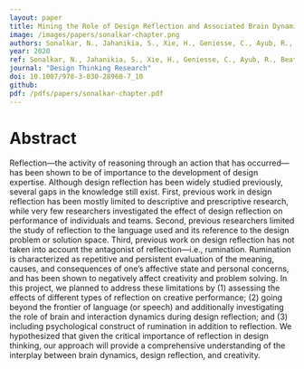 ```yaml
---
layout: paper
title: Mining the Role of Design Reflection and Associated Brain Dynamics in Creativity
image: /images/papers/sonalkar-chapter.png
authors: Sonalkar, N., Jahanikia, S., Xie, H., Geniesse, C., Ayub, R., Beaty, R., & Saggar, M. 
year: 2020
ref: Sonalkar, N., Jahanikia, S., Xie, H., Geniesse, C., Ayub, R., Beaty, R., & Saggar, M.(2020) Design Thinking Research (pp. 155-167). Springer, Cham.
journal: "Design Thinking Research"
doi: 10.1007/978-3-030-28960-7_10
github: 
pdf: /pdfs/papers/sonalkar-chapter.pdf
---
```


# Abstract
Reflection—the activity of reasoning through an action that has occurred—has been shown to be of importance to the development of design expertise. Although design reflection has been widely studied previously, several gaps in the knowledge still exist. First, previous work in design reflection has been mostly limited to descriptive and prescriptive research, while very few researchers investigated the effect of design reflection on performance of individuals and teams. Second, previous researchers limited the study of reflection to the language used and its reference to the design problem or solution space. Third, previous work on design reflection has not taken into account the antagonist of reflection—i.e., rumination. Rumination is characterized as repetitive and persistent evaluation of the meaning, causes, and consequences of one’s affective state and personal concerns, and has been shown to negatively affect creativity and problem solving. In this project, we planned to address these limitations by (1) assessing the effects of different types of reflection on creative performance; (2) going beyond the frontier of language (or speech) and additionally investigating the role of brain and interaction dynamics during design reflection; and (3) including psychological construct of rumination in addition to reflection. We hypothesized that given the critical importance of reflection in design thinking, our approach will provide a comprehensive understanding of the interplay between brain dynamics, design reflection, and creativity.